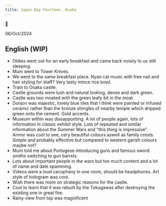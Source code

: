 ```yaml
---
title: Japan Day Fourteen. Osaka
---
```

🌱

06/Oct/2024

## English (WIP)
- Oldies went out for an early breakfast and came back noisily to us still sleeping.
- Mum went to Tower Knives.
- We went to the same breakfast place. Nyan cat music with free nail and hair styling for staff? Very tasty mince rice bowl.
- Train to Osaka castle. 
- Castle grounds were lush and natural looking, dense and dark green.
- Castle was two moated with the green leafy bit in the moat.
- Donjon was majestic, lovely blue tiles that I think were painted or infused ceramic rather than the bronze shingles of nearby temple which dripped green onto the cement. Gold accents.
- Museum within was dissapponting. A lot of people again, lots of information in classic exhibit style. Lots of repeated and similar information about the Summer Wars and "this thing is impressive". Armor was cool to see, cery beautiful colours aswell as family crests. Simple and probably effective but compared to western garish colours maybe not?
- Mum told me about Portugese introducing guns and famous sword smiths switching to gun barrels. 
- Lots about important people in the wars but too much content and a lot of name and date spamming.
- Videos were a loud cacophany in one room, should be headphones. Art style of hologram was cool.
- Wish there was more on strategic reasons for the castle.
- Cool to learn that it was rebuilt by the Tokugawas after destroying the existing one in great fire.
- Rainy view from top was magnificent